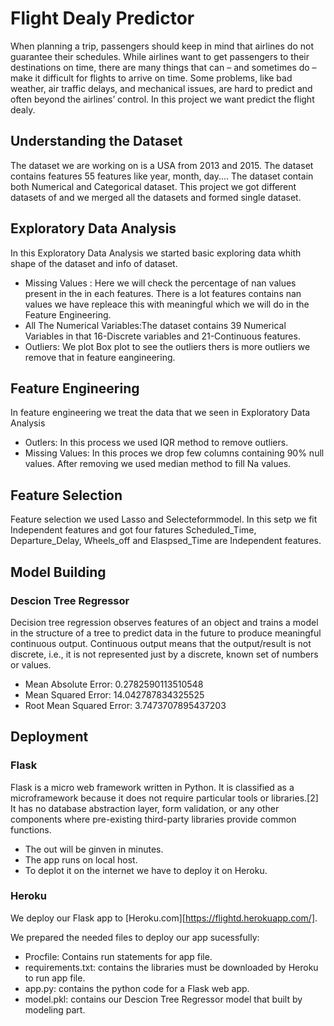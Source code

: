 
# Flight Dealy Predictor
When planning a trip, passengers should keep in mind that airlines do not guarantee their schedules. While airlines want to get passengers to their destinations on time, there are many things that can – and sometimes do – make it difficult for flights to arrive on time. Some problems, like bad weather, air traffic delays, and mechanical issues, are hard to predict and often beyond the airlines’ control. In this project we want predict the flight dealy.

## Understanding the Dataset
The dataset we are working on is a USA from 2013 and 2015. The dataset contains features 55 features like year, month, day.... The dataset contain both Numerical and Categorical dataset. This project we got different datasets of and we merged all the datasets and formed single dataset.

## Exploratory Data Analysis

In this Exploratory Data Analysis we started  basic exploring data whith shape of the dataset and info of dataset.


* Missing Values : Here we will check the percentage of nan values present in the in each features. There is a lot features contains nan values we have repleace this with meaningful which we will do in the Feature Engineering. 
* All The Numerical Variables:The dataset contains 39 Numerical Variables in that 16-Discrete variables and 21-Continuous features.   
* Outliers: We plot Box plot to see the outliers thers is more outliers we remove that in feature eangineering. 


## Feature Engineering
In feature engineering we treat the data that we seen in Exploratory Data Analysis
* Outlers:  In this process we used IQR method to remove outliers.
* Missing Values: In this proces we drop few columns containing 90% null values. After removing we used median method to fill Na values.

## Feature Selection
Feature selection we used Lasso and Selecteformmodel. In this setp we fit Independent features and got four fatures Scheduled_Time, Departure_Delay, Wheels_off and Elaspsed_Time are Independent features.

## Model Building

### Descion Tree Regressor
Decision tree regression observes features of an object and trains a model in the structure of a tree to predict data in the future to produce meaningful continuous output. Continuous output means that the output/result is not discrete, i.e., it is not represented just by a discrete, known set of numbers or values.

- Mean Absolute Error: 0.2782590113510548
- Mean Squared Error: 14.042787834325525
- Root Mean Squared Error: 3.7473707895437203

## Deployment
### Flask 
Flask is a micro web framework written in Python. It is classified as a microframework because it does not require particular tools or libraries.[2] It has no database abstraction layer, form validation, or any other components where pre-existing third-party libraries provide common functions.

- The out will be ginven in minutes.
- The app runs on local host.
- To deplot it on the internet we have to deploy it on Heroku.

### Heroku
We deploy our Flask app to [Heroku.com][https://flightd.herokuapp.com/].

We prepared the needed files to deploy our app sucessfully:
- Procfile: Contains run statements for app file.
- requirements.txt: contains the libraries must be downloaded by Heroku to run app file.
- app.py: contains the python code for a Flask web app.
- model.pkl: contains our Descion Tree Regressor model that built by modeling part.








